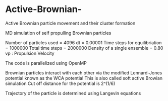 # Active-Brownian-
Active Brownian particle movement and their cluster formation

MD simulation of self propulling Brownian particles 

Number of particles used = 4096
dt = 0.00001
Time steps for equilibriation = 1000000
Total time steps = 2000000
Density of a single ensemble = 0.80
vp : Propulsion Velocity

The code is parallelized using OpenMP

Brownian particles interact with each other via the modified Lennard-Jones potential
known as the WCA potential
This is also called soft active Browian simulation
Cut off distance for the potential is 2^(1/6)


Trajectory of the particle is determined using Langevin equations
